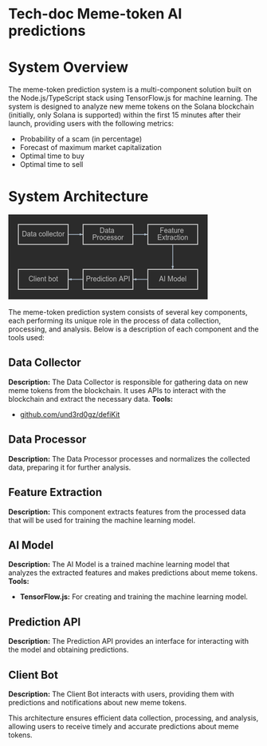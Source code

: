 # Tech-doc Meme-token AI predictions

# System Overview
The meme-token prediction system is a multi-component solution built on the Node.js/TypeScript stack using TensorFlow.js for machine learning. The system is designed to analyze new meme tokens on the Solana blockchain (initially, only Solana is supported) within the first 15 minutes after their launch, providing users with the following metrics:
- Probability of a scam (in percentage)
- Forecast of maximum market capitalization
- Optimal time to buy
- Optimal time to sell


# System Architecture

![System Diagram](./screens/diagram.png)

The meme-token prediction system consists of several key components, each performing its unique role in the process of data collection, processing, and analysis. Below is a description of each component and the tools used:
## Data Collector
**Description:**
The Data Collector is responsible for gathering data on new meme tokens from the blockchain. It uses APIs to interact with the blockchain and extract the necessary data.
**Tools:**
- [github.com/und3rd0gz/defiKit](https://github.com/und3rd0gz/defiKit)

## Data Processor
**Description:**
The Data Processor processes and normalizes the collected data, preparing it for further analysis.

## Feature Extraction
**Description:**
This component extracts features from the processed data that will be used for training the machine learning model.

## AI Model
**Description:**
The AI Model is a trained machine learning model that analyzes the extracted features and makes predictions about meme tokens.
**Tools:**
- **TensorFlow.js:** For creating and training the machine learning model.

## Prediction API
**Description:**
The Prediction API provides an interface for interacting with the model and obtaining predictions.

## Client Bot
**Description:**
The Client Bot interacts with users, providing them with predictions and notifications about new meme tokens.

This architecture ensures efficient data collection, processing, and analysis, allowing users to receive timely and accurate predictions about meme tokens.
